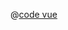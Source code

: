 <ClientOnly>
  <common-code-view name="plugins-echarts-scatter" :is-code-view="false"/>
</ClientOnly>

@[code vue](../.vuepress/components/map/plugins/echarts-scatter.vue)
